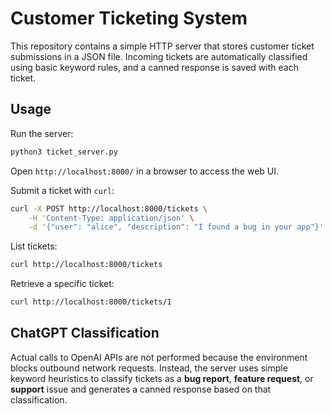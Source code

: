 # Customer Ticketing System

This repository contains a simple HTTP server that stores customer ticket submissions in a JSON file. Incoming tickets are automatically classified using basic keyword rules, and a canned response is saved with each ticket.

## Usage

Run the server:

```bash
python3 ticket_server.py
```

Open `http://localhost:8000/` in a browser to access the web UI.

Submit a ticket with `curl`:

```bash
curl -X POST http://localhost:8000/tickets \
    -H 'Content-Type: application/json' \
    -d '{"user": "alice", "description": "I found a bug in your app"}'
```

List tickets:

```bash
curl http://localhost:8000/tickets
```

Retrieve a specific ticket:

```bash
curl http://localhost:8000/tickets/1
```

## ChatGPT Classification

Actual calls to OpenAI APIs are not performed because the environment blocks outbound network requests. Instead, the server uses simple keyword heuristics to classify tickets as a **bug report**, **feature request**, or **support** issue and generates a canned response based on that classification.
